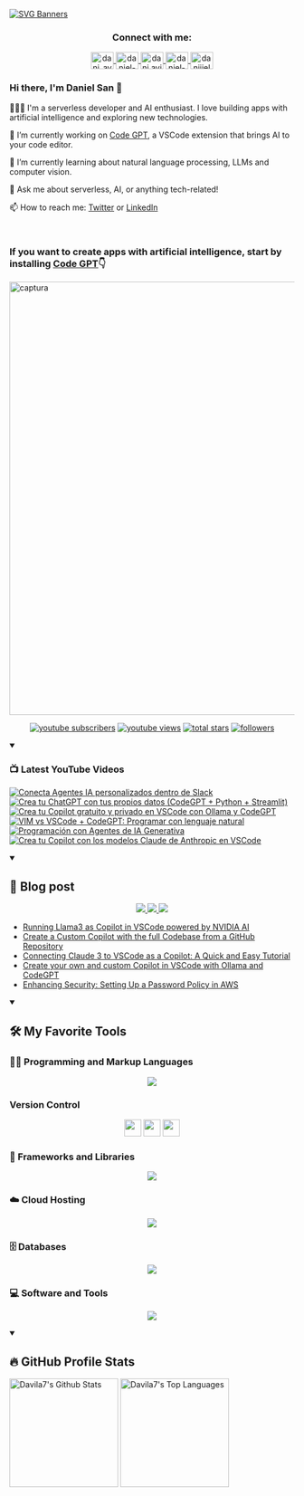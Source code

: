 [![SVG Banners](https://svg-banners.vercel.app/api?type=typeWriter&text1=Daniel%20San%20👨🏽‍💻%20|%20Serverless%20|%20Code%20GPT%20❤️&width=800&height=110)](https://github.com/Akshay090/svg-banners)

<h3 align="center">Connect with me:</h3>
<p align="center">
<a href="https://twitter.com/dani_avila7" target="_blank">
    <img align="center" alt="dani_avila7" height="30" width="40" src="https://skillicons.dev/icons?i=twitter" />
</a>
<a href="https://linkedin.com/in/daniel-avila-arias" target="_blank">
    <img align="center" alt="daniel-avila-arias" height="30"  width="40" src="https://skillicons.dev/icons?i=linkedin" />
</a>
<a href="https://fb.com/dani.avila.arias" target="blank">
    <img align="center" src="https://raw.githubusercontent.com/rahuldkjain/github-profile-readme-generator/master/src/images/icons/Social/facebook.svg" alt="dani.avila.arias" height="30" width="40" />
</a>
<a href="https://instagram.com/daniavila_26" target="_blank">
    <img align="center" alt="daniel-avila-arias" height="30" width="40" src="https://skillicons.dev/icons?i=instagram" />
</a>
<a href="https://www.youtube.com/@daniiielsan?sub_confirmation=1" target="blank">
    <img align="center" src="https://raw.githubusercontent.com/rahuldkjain/github-profile-readme-generator/master/src/images/icons/Social/youtube.svg" alt="daniiielsan" height="30" width="40" />
  </a>
</p>

### Hi there, I'm Daniel San 👋

👨🏽‍💻 I'm a serverless developer and AI enthusiast. I love building apps with artificial intelligence and exploring new technologies.

🔭 I’m currently working on [Code GPT](https://codegpt.co), a VSCode extension that brings AI to your code editor.

🌱 I’m currently learning about natural language processing, LLMs and computer vision.

💬 Ask me about serverless, AI, or anything tech-related!

📫 How to reach me: [Twitter](https://twitter.com/dani_avila7) or [LinkedIn](https://www.linkedin.com/in/daniel-avila-arias/)

<br>
<h3 aling="center">If you want to create apps with artificial intelligence, start by installing <a href="https://codegpt.co">Code GPT</a>👇</h3>
<a href="https://codegpt.co">
    <img width="766" alt="captura" src="https://github.com/davila7/davila7/assets/6216945/96db4868-8707-4f8d-89ec-a4f45bf7059f">
</a>
<br>
<!-- Social badges section -->
<!-- Badges with custom icons - https://github.com/DenverCoder1/custom-icon-badges -->
<!-- View counter - https://github.com/DenverCoder1/Simple-View-Counter -->
<p align="center">
  <a href="https://www.youtube.com/@daniiielsan?sub_confirmation=1">
    <img alt="youtube subscribers" title="Subscribe to my YouTube channel" src="https://custom-icon-badges.demolab.com/youtube/channel/subscribers/UCNabExUbWCar1WvCGWaPNdQ?color=%23E05D44&label=SUBSCRIBE&logo=video&logoColor=white&style=for-the-badge&labelColor=CE4630"/></a>
  <a href="https://www.youtube.com/@daniiielsan?sub_confirmation=1">
    <img alt="youtube views" title="YouTube views" src="https://custom-icon-badges.demolab.com/youtube/channel/views/UCNabExUbWCar1WvCGWaPNdQ?color=%23E1AD0E&logo=video&logoColor=white&style=for-the-badge&labelColor=C79600"/></a> 
  <a href="https://github.com/davila7?tab=repositories&sort=stargazers">
    <img alt="total stars" title="Total stars on GitHub" src="https://custom-icon-badges.demolab.com/github/stars/davila7?color=55960c&style=for-the-badge&labelColor=488207&logo=star"/></a>
  <a href="https://github.com/davila7?tab=followers">
    <img alt="followers" title="Follow me on Github" src="https://custom-icon-badges.demolab.com/github/followers/davila7?color=236ad3&labelColor=1155ba&style=for-the-badge&logo=person-add&label=Follow&logoColor=white"/></a>
</p>

<details open> 
    <summary><h3>📺 Latest YouTube Videos</h3></summary>

<!-- BEGIN YOUTUBE-CARDS -->
[![Conecta Agentes IA personalizados dentro de Slack](https://ytcards.demolab.com/?id=7BVkB_qMIxE&title=Conecta+Agentes+IA+personalizados+dentro+de+Slack&lang=en&timestamp=1712709692&background_color=%230d1117&title_color=%23ffffff&stats_color=%23dedede&max_title_lines=1&width=250&border_radius=5 "Conecta Agentes IA personalizados dentro de Slack")](https://www.youtube.com/watch?v=7BVkB_qMIxE)
[![Crea tu ChatGPT con tus propios datos (CodeGPT + Python + Streamlit)](https://ytcards.demolab.com/?id=MCiG9KlViyM&title=Crea+tu+ChatGPT+con+tus+propios+datos+%28CodeGPT+%2B+Python+%2B+Streamlit%29&lang=en&timestamp=1712105807&background_color=%230d1117&title_color=%23ffffff&stats_color=%23dedede&max_title_lines=1&width=250&border_radius=5 "Crea tu ChatGPT con tus propios datos (CodeGPT + Python + Streamlit)")](https://www.youtube.com/watch?v=MCiG9KlViyM)
[![Crea tu Copilot gratuito y privado en VSCode con Ollama y CodeGPT](https://ytcards.demolab.com/?id=M4cPMjtLFlQ&title=Crea+tu+Copilot+gratuito+y+privado+en+VSCode+con+Ollama+y+CodeGPT&lang=en&timestamp=1711242823&background_color=%230d1117&title_color=%23ffffff&stats_color=%23dedede&max_title_lines=1&width=250&border_radius=5 "Crea tu Copilot gratuito y privado en VSCode con Ollama y CodeGPT")](https://www.youtube.com/watch?v=M4cPMjtLFlQ)
[![VIM vs VSCode + CodeGPT: Programar con lenguaje natural](https://ytcards.demolab.com/?id=WK-HEjpbZ_Q&title=VIM+vs+VSCode+%2B+CodeGPT%3A+Programar+con+lenguaje+natural&lang=en&timestamp=1703955846&background_color=%230d1117&title_color=%23ffffff&stats_color=%23dedede&max_title_lines=1&width=250&border_radius=5 "VIM vs VSCode + CodeGPT: Programar con lenguaje natural")](https://www.youtube.com/watch?v=WK-HEjpbZ_Q)
[![Programación con Agentes de IA Generativa](https://ytcards.demolab.com/?id=c8M8-JSLoLo&title=Programaci%C3%B3n+con+Agentes+de+IA+Generativa&lang=en&timestamp=1703127138&background_color=%230d1117&title_color=%23ffffff&stats_color=%23dedede&max_title_lines=1&width=250&border_radius=5 "Programación con Agentes de IA Generativa")](https://www.youtube.com/watch?v=c8M8-JSLoLo)
[![Crea tu Copilot con los modelos Claude de Anthropic en VSCode](https://ytcards.demolab.com/?id=CNJ7WEDpz9M&title=Crea+tu+Copilot+con+los+modelos+Claude+de+Anthropic+en+VSCode&lang=en&timestamp=1698546721&background_color=%230d1117&title_color=%23ffffff&stats_color=%23dedede&max_title_lines=1&width=250&border_radius=5 "Crea tu Copilot con los modelos Claude de Anthropic en VSCode")](https://www.youtube.com/watch?v=CNJ7WEDpz9M)
<!-- END YOUTUBE-CARDS -->

</details>

<details open> 
    <summary><h2>📝 Blog post</h2></summary>
    <p align="center">
        <a href="https://medium.com/@dan.avila7">    
            <img src="https://img.shields.io/badge/Medium-12100E?style=for-the-badge&logo=medium&logoColor=white">
        </a>
        <a href="https://dev.to/dani_avila7">
            <img src="https://img.shields.io/badge/Hashnode-2962FF?style=for-the-badge&logo=hashnode&logoColor=white">
        </a>
        <a href="https://hashnode.com/@danielsan">
            <img src="https://img.shields.io/badge/dev.to-0A0A0A?style=for-the-badge&logo=devdotto&logoColor=white">
        </a>
    </p>

<!-- BLOG-POST-LIST:START -->
- [Running Llama3 as Copilot in VSCode powered by NVIDIA AI](https://blog.codegpt.co/running-llama3-as-copilot-in-vscode-powered-by-nvidia-ai-c77293599c4b?source=rss-3a9533f001c5------2)
- [Create a Custom Copilot with the full Codebase from a GitHub Repository](https://blog.codegpt.co/create-a-custom-copilot-with-the-full-codebase-from-a-github-repository-d145601245f4?source=rss-3a9533f001c5------2)
- [Connecting Claude 3 to VSCode as a Copilot: A Quick and Easy Tutorial](https://towardsaws.com/connecting-claude-3-to-vscode-as-a-copilot-a-quick-and-easy-tutorial-c011d33f500c?source=rss-3a9533f001c5------2)
- [Create your own and custom Copilot in VSCode with Ollama and CodeGPT](https://blog.codegpt.co/create-your-own-and-custom-copilot-in-vscode-with-ollama-and-codegpt-736277a60298?source=rss-3a9533f001c5------2)
- [Enhancing Security: Setting Up a Password Policy in AWS](https://medium.com/@dan.avila7/enhancing-security-setting-up-a-password-policy-in-aws-16e330349201?source=rss-3a9533f001c5------2)
<!-- BLOG-POST-LIST:END -->
</details>

<details open> 
  <summary><h2>🛠️ My Favorite Tools</h2></summary>
  <!-- Some badges are from https://github.com/Ileriayo/markdown-badges -->

  <h3>👨‍💻 Programming and Markup Languages</h3>

  <p align="center">
    <a href="https://skillicons.dev">
      <img src="https://skillicons.dev/icons?i=js,cs,py,php,html,css,java,r,solidity,ts" />
    </a>
  </p>

  <h3> Version Control</h3>
  <p align="center">
    <img src="https://user-images.githubusercontent.com/25181517/192108374-8da61ba1-99ec-41d7-80b8-fb2f7c0a4948.png" height="30" width="30">
    <img src="https://user-images.githubusercontent.com/25181517/192108376-c675d39b-90f6-4073-bde6-5a9291644657.png" height="30" width="30">
    <img src="https://user-images.githubusercontent.com/25181517/192108375-268c35e6-ab26-44b2-88bf-e3121a4e5083.png" height="30" width="30">
  </p>

  <h3>🧰 Frameworks and Libraries</h3>
  
  <p align="center">
    <a href="https://skillicons.dev">
      <img src="https://skillicons.dev/icons?i=nodejs,laravel,symfony,angular,nuxtjs,vue,express,bootstrap,jquery,django,dotnet,jest" />
    </a>
  </p>
  
  <h3>☁️ Cloud Hosting</h3>
  
  <p align="center">
    <a href="https://skillicons.dev">
      <img src="https://skillicons.dev/icons?i=aws,gcp,cloudflare,firebase,heroku,vercel,netlify" />
    </a>
  </p>
  
  <h3>🗄️ Databases </h3>
  
  <p align="center">
    <a href="https://skillicons.dev">
      <img src="https://skillicons.dev/icons?i=mysql,dynamodb,mongodb,sqlite,postgres" />
    </a>
  </p>
  
  <h3>💻 Software and Tools</h3>
  
  <p align="center">
    <a href="https://skillicons.dev">
      <img src="https://skillicons.dev/icons?i=git,github,vscode,linux,docker,androidstudio,vim,visualstudio,bash" />
    </a>
  </p>
    
</details>
  
<details open> 
  <summary><h2>🔥 GitHub Profile Stats</h2></summary>
<!-- https://github.com/anuraghazra/github-readme-stats -->

  <a href="https://github.com/anuraghazra/github-readme-stats"><img alt="Davila7's Github Stats" src="https://denvercoder1-github-readme-stats.vercel.app/api/?username=davila7&show_icons=true&include_all_commits=true&count_private=true&theme=react&hide_border=true&bg_color=1F222E&title_color=F85D7F&icon_color=F8D866" height="192px"/></a>
  <a href="https://github.com/anuraghazra/github-readme-stats"><img alt="Davila7's Top Languages" src="https://github-readme-stats.vercel.app/api/top-langs/?username=davila7&langs_count=8&layout=compact&theme=react&hide_border=true&bg_color=1F222E&title_color=F85D7F&icon_color=F8D866&hide=Jupyter%20Notebook" height="192px"/></a>
  <br/>
  
  <!-- https://github.com/ashutosh00710/github-readme-activity-graph -->

  <!-- <a href="https://github.com/ashutosh00710/github-readme-activity-graph"><img alt="davila7's Activity Graph" src="https://github-readme-activity-graph.cyclic.app/graph/?username=davila7&bg_color=1F222E&color=F8D866&line=F85D7F&point=FFFFFF&hide_border=true" /></a> -->
  
</details>
